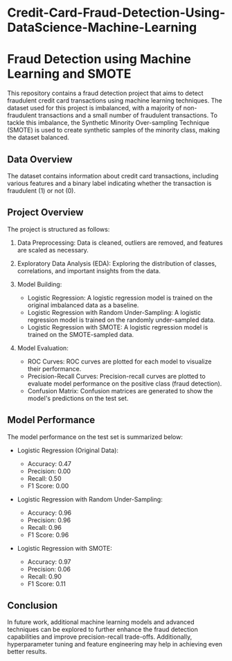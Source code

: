 # Credit-Card-Fraud-Detection-Using-DataScience-Machine-Learning

# Fraud Detection using Machine Learning and SMOTE

This repository contains a fraud detection project that aims to detect fraudulent credit card transactions using machine learning techniques. The dataset used for this project is imbalanced, with a majority of non-fraudulent transactions and a small number of fraudulent transactions. To tackle this imbalance, the Synthetic Minority Over-sampling Technique (SMOTE) is used to create synthetic samples of the minority class, making the dataset balanced.

## Data Overview
The dataset contains information about credit card transactions, including various features and a binary label indicating whether the transaction is fraudulent (1) or not (0).

## Project Overview
The project is structured as follows:

1. Data Preprocessing: Data is cleaned, outliers are removed, and features are scaled as necessary.

2. Exploratory Data Analysis (EDA): Exploring the distribution of classes, correlations, and important insights from the data.

3. Model Building:
   - Logistic Regression: A logistic regression model is trained on the original imbalanced data as a baseline.
   - Logistic Regression with Random Under-Sampling: A logistic regression model is trained on the randomly under-sampled data.
   - Logistic Regression with SMOTE: A logistic regression model is trained on the SMOTE-sampled data.

4. Model Evaluation:
   - ROC Curves: ROC curves are plotted for each model to visualize their performance.
   - Precision-Recall Curves: Precision-recall curves are plotted to evaluate model performance on the positive class (fraud detection).
   - Confusion Matrix: Confusion matrices are generated to show the model's predictions on the test set.

## Model Performance
The model performance on the test set is summarized below:

- Logistic Regression (Original Data):
  - Accuracy: 0.47
  - Precision: 0.00
  - Recall: 0.50
  - F1 Score: 0.00

- Logistic Regression with Random Under-Sampling:
  - Accuracy: 0.96
  - Precision: 0.96
  - Recall: 0.96
  - F1 Score: 0.96

- Logistic Regression with SMOTE:
  - Accuracy: 0.97
  - Precision: 0.06
  - Recall: 0.90
  - F1 Score: 0.11

## Conclusion
In future work, additional machine learning models and advanced techniques can be explored to further enhance the fraud detection capabilities and improve precision-recall trade-offs. Additionally, hyperparameter tuning and feature engineering may help in achieving even better results.
